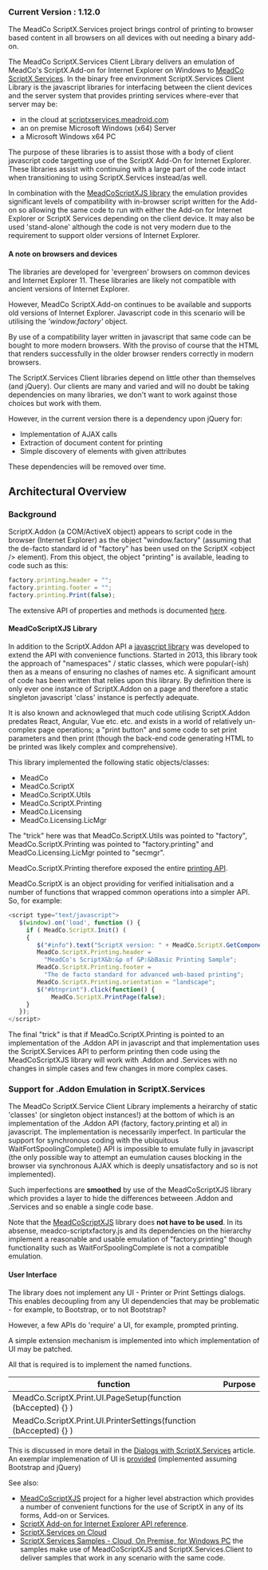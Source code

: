 ### Current Version : 1.12.0

The MeadCo ScriptX.Services project brings control of printing to browser based content in all browsers on all devices with
out needing a binary add-on.

The MeadCo ScriptX.Services Client Library delivers an emulation of MeadCo's ScriptX.Add-on for Internet Explorer on Windows to 
 [MeadCo ScriptX Services](https://www.meadroid.com/Features/ScriptXServices). In the binary free environment ScriptX.Services Client Library is the javascript libraries for interfacing between the client devices 
and the server system that provides printing services where-ever that server may be:

* in the cloud at [scriptxservices.meadroid.com](https://scriptxservices.meadroid.com)
* an on premise Microsoft Windows (x64) Server
* a Microsoft Windows x64 PC 

The purpose of these libraries is to assist those with a body of client javascript code targetting use of the ScriptX Add-On 
for Internet Explorer. These libraries assist with continuing with a large part of the code intact when transitioning to 
using ScriptX.Services instead/as well.

In combination with the [MeadCoScriptXJS library](https://github.com/MeadCo/MeadCoScriptXJS) the emulation provides 
significant levels of compatibility with in-browser script written for the Add-on so allowing the same code to run with either the Add-on for Internet Explorer or ScriptX Services depending on the client device. 
It may also be used 'stand-alone' although the code is not very modern due to the requirement to support older versions of Internet Explorer.

#### A note on browsers and devices

The libraries are developed for 'evergreen' browsers on common devices and Internet Explorer 11. These libraries are likely not compatible with
ancient versions of Internet Explorer. 

However, MeadCo ScriptX.Add-on continues to be available and supports old versions of Internet Explorer. Javascript code in this scenario will be utilising the *'window.factory'* object.

By use of a compatibility layer written in javascript that same code can be bought to more modern browsers. With the proviso of course that the HTML that renders successfully in the older browser
renders correctly in modern browsers.

The ScriptX.Services Client libraries depend on little other than themselves (and jQuery). Our clients are many and varied and will no doubt be 
taking dependencies on many libraries, we don't want to work against those choices but work with them.  

However, in the current version there is a dependency upon jQuery for:

* Implementation of AJAX calls
* Extraction of document content for printing
* Simple discovery of elements with given attributes 

These dependencies will be removed over time.

## Architectural Overview

### Background

ScriptX.Addon (a COM/ActiveX object) appears to script code in the browser (Internet Explorer) as the object &quot;window.factory&quot; (assuming that the de-facto standard id of &quot;factory&quot; has been used on the ScriptX &lt;object /&gt; element). From this object, the object &quot;printing&quot; is available, leading to code such as this:

```javascript
factory.printing.header = "";
factory.printing.footer = "";
factory.printing.Print(false);
```

The extensive API of properties and methods is documented [here](https://www.meadroid.com/Developers/KnowledgeBank/TechnicalReference/ScriptXAddOn).

#### MeadCoScriptXJS Library

In addition to the ScriptX.Addon API a [javascript library](https://github.com/MeadCo/MeadCoScriptXJS) was developed to extend the API with convenience functions. Started in 2013, this library took the 
approach of &quot;namespaces&quot; / static classes, which were popular(-ish) then as a means of ensuring no clashes of names etc. A significant amount of code has 
been written that relies upon this library. By definition there is only ever one instance of ScriptX.Addon on a page and therefore a static singleton javascript 'class' instance
is perfectly adequate.

It is also known and acknowleged that much code utilising ScriptX.Addon predates React, Angular, Vue etc. etc. and exists in a world of relatively un-complex page operations; a "print button" and some code to 
set print parameters and then print (though the back-end code generating HTML to be printed was likely complex and comprehensive).

This library implemented the following static objects/classes:

* MeadCo
* MeadCo.ScriptX
* MeadCo.ScriptX.Utils
* MeadCo.ScriptX.Printing
* MeadCo.Licensing
* MeadCo.Licensing.LicMgr

The &quot;trick&quot; here was that MeadCo.ScriptX.Utils was pointed to &quot;factory&quot;, MeadCo.ScriptX.Printing was pointed to &quot;factory.printing&quot; and MeadCo.Licensing.LicMgr pointed to &quot;secmgr&quot;.

MeadCo.ScriptX.Printing therefore exposed the entire [printing API](https://www.meadroid.com/Developers/KnowledgeBank/TechnicalReference/ScriptXAddOn/printing).

MeadCo.ScriptX is an object providing for verified initialisation and a number of functions that wrapped common operations into a simpler API. So, for example:

````javascript
<script type="text/javascript">
   $(window).on('load', function () {
     if ( MeadCo.ScriptX.Init() (
     {
        $("#info").text("ScriptX version: " + MeadCo.ScriptX.GetComponentVersion("scriptx.factory"));
        MeadCo.ScriptX.Printing.header = 
          "MeadCo's ScriptX&b:&p of &P:&bBasic Printing Sample";
        MeadCo.ScriptX.Printing.footer = 
          "The de facto standard for advanced web-based printing";
        MeadCo.ScriptX.Printing.orientation = "landscape";
        $("#btnprint").click(function() { 
            MeadCo.ScriptX.PrintPage(false);
     }      
   });
</script>
````

The final &quot;trick&quot; is that if MeadCo.ScriptX.Printing is pointed to an implementation of the .Addon API in javascript and that implementation uses the ScriptX.Services API to perform printing then code using the MeadCoScriptXJS library will work 
with .Addon and .Services with no changes in simple cases and few changes in more complex cases.

### Support for .Addon Emulation in ScriptX.Services

The MeadCo ScriptX.Service Client Library implements a heirarchy of static 'classes' (or singleton object instances!) at the bottom of which is an implementation of
the .Addon API (factory, factory.printing et al) in javascript. The implementation
is necessarily imperfect. In particular the support for synchronous coding with the ubiquitous WaitFortSpoolingComplete() API is impossible to emulate 
fully in javascript (the only possible way to attempt an eumulation causes blocking in the browser via 
synchronous AJAX which is deeply unsatisfactory and so is not implemented). 

Such imperfections are **smoothed** by use of the MeadCoScriptXJS library which provides a layer to hide the differences betweeen .Addon and .Services and so enable a single code base.

Note that the [MeadCoScriptXJS](https://github.com/MeadCo/MeadCoScriptXJS) library does **not have to be used**. In its absense, meadco-scriptxfactory.js and its dependencies on the hierarchy implement a reasonable and usable emulation of &quot;factory.printing&quot; though functionality such as WaitForSpoolingComplete is not a compatible emulation.

#### User Interface

The library does not implement any UI - Printer or Print Settings dialogs. This enables decoupling from any UI dependencies that may be problematic - for example, to Bootstrap, or to not Bootstrap?

However, a few APIs do 'require' a UI, for example, prompted printing.

A simple extension mechanism is implemented into which implementation of UI may be patched.

All that is required is to implement the named functions.

| function | Purpose |
|--- | --- |
| MeadCo.ScriptX.Print.UI.PageSetup(function (bAccepted) {} ) | |
| MeadCo.ScriptX.Print.UI.PrinterSettings(function (bAccepted) {} ) | |

This is discussed in more detail in the [Dialogs with ScriptX.Services](https://www.meadroid.com/Developers/KnowledgeBank/Articles/Dialogs) article.
An exemplar implemenation of UI is [provided](../src/jQuery-MeadCo.ScriptX.Print.UI.js) (implemented assuming Bootstrap and jQuery)

See also:
 * [MeadCoScriptXJS](https://meadco.github.io/MeadCoScriptXJS) project for a higher level abstraction which provides a number of convenient functions for the use of ScriptX in any of its forms, Add-on or Services.
 * [ScriptX Add-on for Internet Explorer API reference](https://www.meadroid.com/Developers/KnowledgeBank/TechnicalReference/ScriptXAddOn).
 * [ScriptX.Services on Cloud](https://scriptxservices.meadroid.com/)
 * [ScriptX Services Samples - Cloud, On Premise, for Windows PC](https://scriptxprintsamples.meadroid.com/) the samples make use of MeadCoScriptXJS and ScriptX.Services.Client to deliver samples that work in any scenario with the same code.
